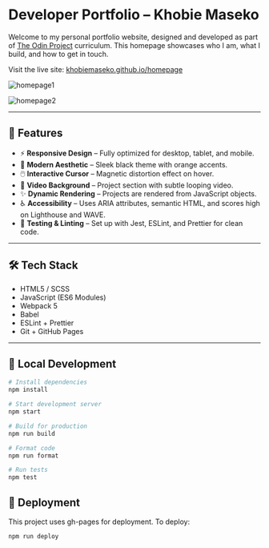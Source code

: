 # Developer Portfolio – Khobie Maseko

Welcome to my personal portfolio website, designed and developed as part of [The Odin Project](https://www.theodinproject.com/) curriculum. 
This homepage showcases who I am, what I build, and how to get in touch.

Visit the live site: [khobiemaseko.github.io/homepage](https://khobiemaseko.github.io/homepage)

![homepage1](https://github.com/user-attachments/assets/1a833209-e894-4a62-845a-64f3b43d1f71)

![homepage2](https://github.com/user-attachments/assets/36fc9858-27bb-4110-a517-579ad846c9a3)


---

## 🚀 Features

- ⚡ **Responsive Design** – Fully optimized for desktop, tablet, and mobile.
- 🎨 **Modern Aesthetic** – Sleek black theme with orange accents.
- 🖱️ **Interactive Cursor** – Magnetic distortion effect on hover.
- 🎥 **Video Background** – Project section with subtle looping video.
- ✨ **Dynamic Rendering** – Projects are rendered from JavaScript objects.
- ♿ **Accessibility** – Uses ARIA attributes, semantic HTML, and scores high on Lighthouse and WAVE.
- 🧪 **Testing & Linting** – Set up with Jest, ESLint, and Prettier for clean code.

---

## 🛠️ Tech Stack

- HTML5 / SCSS
- JavaScript (ES6 Modules)
- Webpack 5
- Babel
- ESLint + Prettier
- Git + GitHub Pages

---

## 🧪 Local Development

```bash
# Install dependencies
npm install

# Start development server
npm start

# Build for production
npm run build

# Format code
npm run format

# Run tests
npm test
```

## 🚀 Deployment
This project uses gh-pages for deployment. To deploy:
```bash
npm run deploy
```


